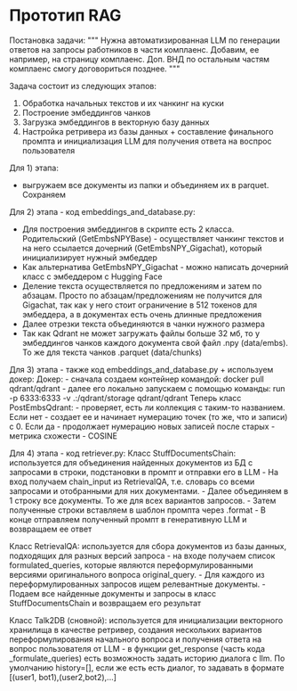 # Прототип RAG

Постановка задачи:
"""
Нужна автоматизированная LLM по генерации ответов на запросы работников в части комплаенс. Добавим, ее например, на страницу комплаенс.
Доп. ВНД по остальным частям комплаенс смогу договориться позднее. 
"""

Задача состоит из следующих этапов:
1) Обработка начальных текстов и их чанкинг на куски
2) Построение эмбеддингов чанков
3) Загрузка эмбеддингов в векторную базу данных
4) Настройка ретривера из базы данных + составление финального промпта и инициализация LLM для получения ответа на воспрос пользователя

Для 1) этапа:
 - выгружаем все документы из папки и объединяем их в parquet. Сохраняем

Для 2) этапа - код embeddings_and_database.py:
 - Для построения эмбеддингов в скрипте есть 2 класса. Родительский (GetEmbsNPYBase) - осуществляет чанкинг текстов и на него ссылается дочерний (GetEmbsNPY_Gigachat), который инициализирует нужный эмбеддер
 - Как альтернатива GetEmbsNPY_Gigachat - можно написать дочерний класс с эмбеддером с Hugging Face
 - Деление текста осуществляется по предложениям и затем по абзацам. Просто по абзацам/предложениям не получится для Gigachat, так как у него стоит ограничение в 512 токенов для эмбеддера, а в документах есть очень длинные предложения 
 - Далее отрезки текста объединяются в чанки нужного размера
 - Так как Qdrant не может загружать файлы больше 32 мб, то у эмбеддингов чанков каждого документа свой файл .npy (data/embs). То же для текста чанков .parquet (data/chunks)

Для 3) этапа - также код embeddings_and_database.py + используем докер:
  Докер:
    - сначала создаем контейнер командой: docker pull qdrant/qdrant
    - далее его локально запускаем с помощью команды: run -p 6333:6333 -v .:/qdrant/storage qdrant/qdrant
  Теперь класс PostEmbsQdrant:
    - проверяет, есть ли коллекция с таким-то названием. Если нет - создает ее и начинает нумерацию точек (то же, что и записи) с 0. Если да - продолжает нумерацию новых записей после старых
    - метрика схожести - COSINE

Для 4) этапа - код retriever.py:
  Класс StuffDocumentsChain:
    используется для объединения найденных документов из БД с запросами в строки, подстановки в промпт и отправки его в LLM
    - На вход получаем chain_input из RetrievalQA, т.е. словарь со всеми запросами и отобранными для них документами.
    - Далее объединяем в 1 строку все документы. То же для всех вариантов запросов.
    - Затем полученные строки вставляем в шаблон промпта через .format
    - В конце отправляем полученный промпт в генеративную LLM и возвращаем ее ответ

  Класс RetrievalQA:
    используется для сбора документов из базы данных, подходящих для разных версий запроса
    - на входе получаем список formulated_queries, которые являются переформулированными версиями оригинального вопроса original_query.
    - Для каждого из переформулированных запросов ищем релевантные документы.
    - Подаем все найденные документы и запросы в класс StuffDocumentsChain и возвращаем его результат
  
  Класс Talk2DB (сновной):
    используется для инициализации векторного хранилища в качестве ретривер, создания нескольких вариантов переформулирования начального вопроса и получения ответа на вопрос пользователя от LLM
    - в функции get_response (часть кода _formulate_queries) есть возможность задать историю диалога с llm. 
      По умолчанию history=[], если же есть есть диалог, то задавать в формате [(user1, bot1),(user2,bot2),...]
 

